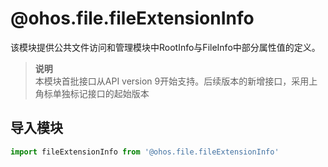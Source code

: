# @ohos.file.fileExtensionInfo    
该模块提供公共文件访问和管理模块中RootInfo与FileInfo中部分属性值的定义。  
> **说明**   
>本模块首批接口从API version 9开始支持。后续版本的新增接口，采用上角标单独标记接口的起始版本  
  
## 导入模块  
  
```js    
import fileExtensionInfo from '@ohos.file.fileExtensionInfo'    
```  
